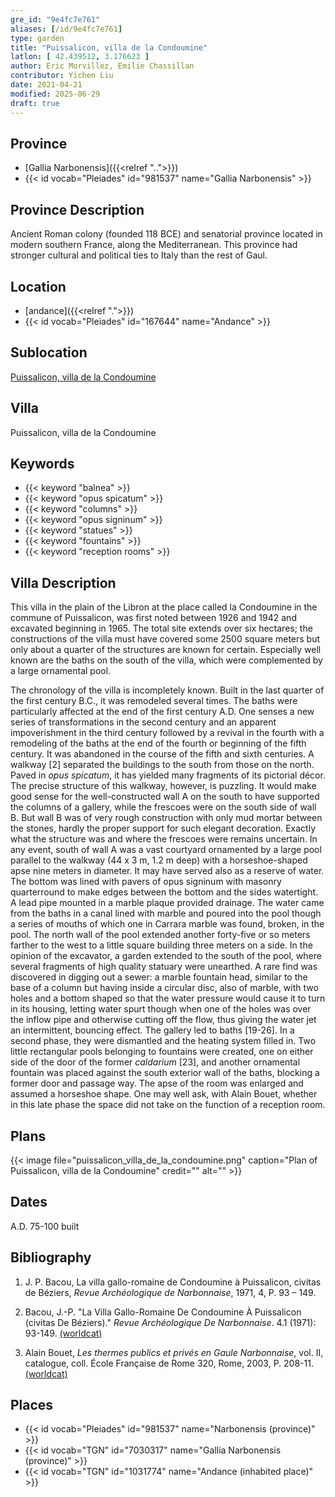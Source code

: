 ```yaml
---
gre_id: "9e4fc7e761"
aliases: [/id/9e4fc7e761]
type: garden
title: "Puissalicon, villa de la Condoumine"
latlon: [ 42.439512, 3.176623 ]
author: Eric Morvillez, Emilie Chassillan
contributor: Yichen Liu
date: 2021-04-21
modified: 2025-06-29
draft: true
---
```


## Province

- [Gallia Narbonensis]({{<relref "..">}})
- {{< id vocab="Pleiades" id="981537" name="Gallia Narbonensis" >}}

## Province Description

Ancient Roman colony (founded 118 BCE) and senatorial province located in modern southern France, along the Mediterranean. This province had stronger cultural and political ties to Italy than the rest of Gaul.

## Location

- [andance]({{<relref ".">}})
- {{< id vocab="Pleiades" id="167644" name="Andance" >}}

## Sublocation

[Puissalicon, villa de la Condoumine](#)

## Villa

Puissalicon, villa de la Condoumine

## Keywords

- {{< keyword "balnea" >}}
- {{< keyword "opus spicatum" >}}
- {{< keyword "columns" >}}
- {{< keyword "opus signinum" >}}
- {{< keyword "statues" >}}
- {{< keyword "fountains" >}}
- {{< keyword "reception rooms" >}}

## Villa Description

This villa in the plain of the Libron at the place called la Condoumine in the commune of Puissalicon, was first noted between 1926 and 1942 and excavated beginning in 1965. The total site extends over six hectares; the constructions of the villa must have covered some 2500 square meters but only about a quarter of the structures are known for certain. Especially well known are the baths on the south of the villa, which were complemented by a large ornamental pool.

The chronology of the villa is incompletely known. Built in the last quarter of the first century B.C., it was remodeled several times. The baths were particularly affected at the end of the first century A.D. One senses a new series of transformations in the second century and an apparent impoverishment in the third century followed by a revival in the fourth with a remodeling of the baths at the end of the fourth or beginning of the fifth century. It was abandoned in the course of the fifth and sixth centuries.
A walkway [2] separated the buildings to the south from those on the north. Paved in *opus spicatum*, it has yielded many fragments of its pictorial décor. The precise structure of this walkway, however, is puzzling.  It would make good sense for the well-constructed wall A on the south to have supported the columns of a gallery, while the frescoes were on the south side of wall B.  But wall B was of very rough construction with only mud mortar between the stones, hardly the proper support for such elegant decoration. Exactly what the structure was and where the frescoes were remains uncertain.  In any event, south of wall A was a vast courtyard ornamented by a large pool parallel to the walkway (44 x 3 m, 1.2 m deep) with a horseshoe-shaped apse nine meters in diameter. It may have served also as a reserve of water. The bottom was lined with pavers of opus signinum with masonry quarterround to make edges between the bottom and the sides watertight. A lead pipe mounted in a marble plaque provided drainage. The water came from the baths in a canal lined with marble and poured into the pool though a series of mouths of which one in Carrara marble was found, broken, in the pool. The north wall of the pool extended another forty-five or so meters farther to the west to a little square building three meters on a side.
In the opinion of the excavator, a garden extended to the south of the pool, where several fragments of high quality statuary were unearthed. A rare find was discovered in digging out a sewer: a marble fountain head, similar to the base of a column but having inside a circular disc, also of marble, with two holes and a bottom shaped so that the water pressure would cause it to turn in its housing, letting water spurt though when one of the holes was over the inflow pipe  and otherwise cutting off the flow, thus giving the water jet an intermittent, bouncing effect.
The gallery led to baths [19-26]. In a second phase, they were dismantled and the heating system filled in. Two little rectangular pools belonging to fountains were created, one on either side of the door of the former *caldarium* [23], and another ornamental fountain was placed against the south exterior wall of the baths, blocking a former door and passage way. The apse of the room was enlarged and assumed a horseshoe shape. One may well ask, with Alain Bouet, whether in this late phase the space did not take on the function of a reception room.

## Plans

{{< image file="puissalicon_villa_de_la_condoumine.png" caption="Plan of Puissalicon, villa de la Condoumine" credit="" alt="" >}}

## Dates

A.D. 75-100 built

## Bibliography

1. J. P. Bacou, La villa gallo-romaine de Condoumine à Puissalicon, civitas de Béziers, *Revue Archéologique de Narbonnaise*, 1971, 4, P. 93 – 149.

2. Bacou, J.-P. "La Villa Gallo-Romaine De Condoumine À Puissalicon (civitas De Béziers)." *Revue Archéologique De Narbonnaise*. 4.1 (1971): 93-149. [(worldcat)](https://search.worldcat.org/title/4797757945)

2. Alain Bouet, *Les thermes publics et privés en Gaule Narbonnaise*, vol. II, catalogue, coll. École Française de Rome 320, Rome, 2003, P. 208-11. [(worldcat)](https://search.worldcat.org/title/490154337)

## Places

- {{< id vocab="Pleiades" id="981537" name="Narbonensis (province)" >}}
- {{< id vocab="TGN" id="7030317" name="Gallia Narbonensis (province)" >}}
- {{< id vocab="TGN" id="1031774" name="Andance (inhabited place)" >}}
